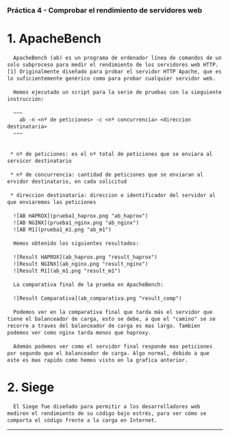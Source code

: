 ### Práctica 4 - Comprobar el rendimiento de servidores web ###

# 1. ApacheBench


      ApacheBench (ab) es un programa de ordenador línea de comandos de un solo subproceso para medir el rendimiento de los servidores web HTTP. [1] Originalmente diseñado para probar el servidor HTTP Apache, que es lo suficientemente genérico como para probar cualquier servidor web.

      Hemos ejecutado un script para la serie de pruebas con la sieguiente instrucción:

      ~~~
        ab -n <nº de peticiones> -c <nº concurrencia> <direccion destinataria>
      ~~~


     * nº de peticiones: es el nº total de peticiones que se enviara al servicor destinatario

     * nº de concurrencia: cantidad de peticiones que se enviaran al ervidor destinatario, en cada solicitud

     * direccion destinataria: direccion o identificador del servidor al que enviaremos las peticiones

      ![AB HAPROX](prueba1_haprox.png "ab_haprox")
      ![AB NGINX](prueba1_nginx.png "ab_nginx")
      ![AB M1](prueba1_m1.png "ab_m1")

      Hemos obtenido los siguientes resultados:

      ![Result HAPROX](ab_haprox.png "result_haprox")
      ![Result NGINX](ab_nginx.png "result_nginx")
      ![Result M1](ab_m1.png "result_m1")

      La comparativa final de la prueba en ApacheBench:

      ![Result Comparativa](ab_comparativa.png "result_comp")

      Podemos ver en la comparativa final que tarda más el servidor que tiene el balanceador de carga, esto se debe, a que el "camino" se se recorre a traves del balanceador de carga es mas largo. Tambien podemos ver como nginx tarda menos que haproxy.

      Además podemos ver como el servidor final responde mas peticiones por segundo que el balanceador de carga. Algo normal, debido a que este es mas rapido como hemos visto en la grafica anterior.

# 2. Siege

      El Siege fue diseñado para permitir a los desarrolladores web mediren el rendimiento de su código bajo estrés, para ver cómo se comporta el código frente a la carga en Internet.

***
